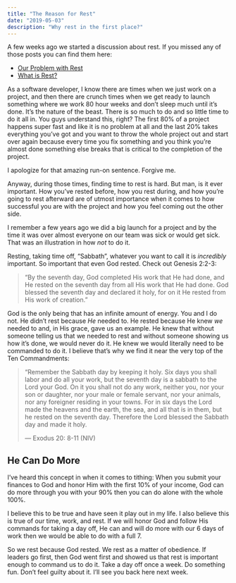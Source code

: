 ```yaml
---
title: "The Reason for Rest"
date: "2019-05-03"
description: "Why rest in the first place?"
---
```


A few weeks ago we started a discussion about rest. If you missed any of those posts you can find them here:

- [Our Problem with Rest](https://www.richarddubay.com/2019/04/12/our-problem-with-rest/)
- [What is Rest?](https://www.richarddubay.com/2019/04/19/what-is-rest/)

As a software developer, I know there are times when we just work on a project, and then there are crunch times when we get ready to launch something where we work 80 hour weeks and don’t sleep much until it’s done. It’s the nature of the beast. There is so much to do and so little time to do it all in. You guys understand this, right? The first 80% of a project happens super fast and like it is no problem at all and the last 20% takes everything you’ve got and you want to throw the whole project out and start over again because every time you fix something and you think you’re almost done something else breaks that is critical to the completion of the project.

I apologize for that amazing run-on sentence. Forgive me.

Anyway, during those times, finding time to rest is hard. But man, is it ever important. How you’ve rested before, how you rest during, and how you’re going to rest afterward are of utmost importance when it comes to how successful you are with the project and how you feel coming out the other side.

I remember a few years ago we did a big launch for a project and by the time it was over almost everyone on our team was sick or would get sick. That was an illustration in how _not_ to do it.

Resting, taking time off, “Sabbath”, whatever you want to call it is _incredibly_ important. So important that even God rested. Check out Genesis 2:2-3:

> “By the seventh day, God completed His work that He had done, and He rested on the seventh day from all His work that He had done. God blessed the seventh day and declared it holy, for on it He rested from His work of creation.”

God is the only being that has an infinite amount of energy. You and I do not. He didn’t rest because _He_ needed to. He rested because He knew _we_ needed to and, in His grace, gave us an example. He knew that without someone telling us that we needed to rest and without someone showing us how it’s done, we would never do it. He knew we would literally need to be commanded to do it. I believe that’s why we find it near the very top of the Ten Commandments:

> “Remember the Sabbath day by keeping it holy. Six days you shall labor and do all your work, but the seventh day is a sabbath to the Lord your God. On it you shall not do any work, neither you, nor your son or daughter, nor your male or female servant, nor your animals, nor any foreigner residing in your towns. For in six days the Lord made the heavens and the earth, the sea, and all that is in them, but he rested on the seventh day. Therefore the Lord blessed the Sabbath day and made it holy.
>
> — Exodus 20: 8-11 (NIV)

## He Can Do More

I’ve heard this concept in when it comes to tithing: When you submit your finances to God and honor Him with the first 10% of your income, God can do more through you with your 90% then you can do alone with the whole 100%.

I believe this to be true and have seen it play out in my life. I also believe this is true of our time, work, and rest. If we will honor God and follow His commands for taking a day off, He can and will do more with our 6 days of work then we would be able to do with a full 7.

So we rest because God rested. We rest as a matter of obedience. If leaders go first, then God went first and showed us that rest is important enough to command us to do it. Take a day off once a week. Do something fun. Don’t feel guilty about it. I’ll see you back here next week.
